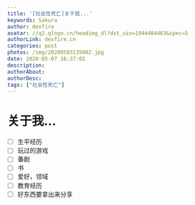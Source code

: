 ```yaml
---
title: '[社会性死亡]关于我...'
keywords: Sakura
author: dexfire
avatar: //q2.qlogo.cn/headimg_dl?dst_uin=1944404463&spec=5
authorLink: dexfire.cn
categories: post
photos: /img/20200503135002.jpg
date: 2020-05-07 16:37:02
description:
authorAbout:
authorDesc:
tags: ["社会性死亡"]
---
```


# 关于我...

- [ ] 生平经历
- [ ] 玩过的游戏
- [ ] 番剧
- [ ] 书
- [ ] 爱好，领域
- [ ] 教育经历
- [ ] 好东西要拿出来分享
